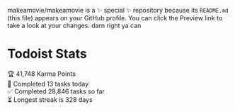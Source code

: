 makeamovie/makeamovie is a ✨ special ✨ repository because its `README.md` (this file) appears on your GitHub profile.
You can click the Preview link to take a look at your changes. darn right ya can

# Todoist Stats

<!-- TODO-IST:START -->
🏆  41,748 Karma Points           
🌸  Completed 13 tasks today           
✅  Completed 28,846 tasks so far           
⏳  Longest streak is 328 days
<!-- TODO-IST:END -->